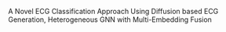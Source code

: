 A Novel ECG Classification Approach Using Diffusion based ECG Generation, Heterogeneous GNN with Multi-Embedding Fusion 
